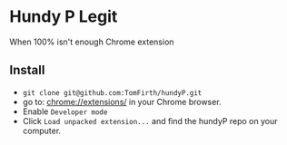 # Hundy P Legit

When 100% isn't enough
Chrome extension

## Install

- `git clone git@github.com:TomFirth/hundyP.git`
- go to: [chrome://extensions/](chrome://extensions/) in your Chrome browser.
- Enable `Developer mode`
- Click `Load unpacked extension...` and find the hundyP repo on your computer.